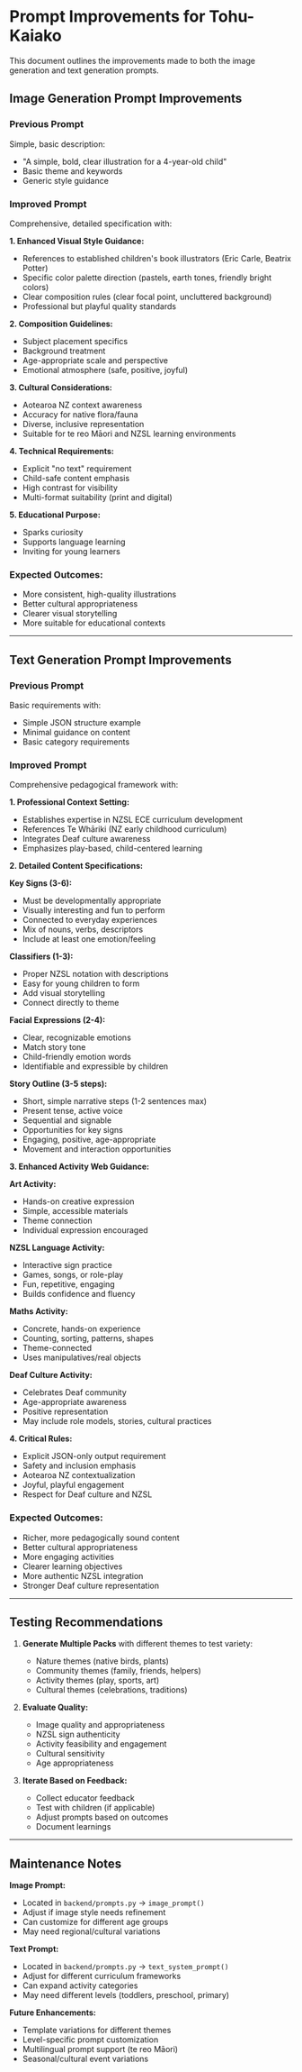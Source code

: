 # Prompt Improvements for Tohu-Kaiako

This document outlines the improvements made to both the image generation and text generation prompts.

## Image Generation Prompt Improvements

### Previous Prompt
Simple, basic description:
- "A simple, bold, clear illustration for a 4-year-old child"
- Basic theme and keywords
- Generic style guidance

### Improved Prompt
Comprehensive, detailed specification with:

**1. Enhanced Visual Style Guidance:**
- References to established children's book illustrators (Eric Carle, Beatrix Potter)
- Specific color palette direction (pastels, earth tones, friendly bright colors)
- Clear composition rules (clear focal point, uncluttered background)
- Professional but playful quality standards

**2. Composition Guidelines:**
- Subject placement specifics
- Background treatment
- Age-appropriate scale and perspective
- Emotional atmosphere (safe, positive, joyful)

**3. Cultural Considerations:**
- Aotearoa NZ context awareness
- Accuracy for native flora/fauna
- Diverse, inclusive representation
- Suitable for te reo Māori and NZSL learning environments

**4. Technical Requirements:**
- Explicit "no text" requirement
- Child-safe content emphasis
- High contrast for visibility
- Multi-format suitability (print and digital)

**5. Educational Purpose:**
- Sparks curiosity
- Supports language learning
- Inviting for young learners

### Expected Outcomes:
- More consistent, high-quality illustrations
- Better cultural appropriateness
- Clearer visual storytelling
- More suitable for educational contexts

---

## Text Generation Prompt Improvements

### Previous Prompt
Basic requirements with:
- Simple JSON structure example
- Minimal guidance on content
- Basic category requirements

### Improved Prompt
Comprehensive pedagogical framework with:

**1. Professional Context Setting:**
- Establishes expertise in NZSL ECE curriculum development
- References Te Whāriki (NZ early childhood curriculum)
- Integrates Deaf culture awareness
- Emphasizes play-based, child-centered learning

**2. Detailed Content Specifications:**

**Key Signs (3-6):**
- Must be developmentally appropriate
- Visually interesting and fun to perform
- Connected to everyday experiences
- Mix of nouns, verbs, descriptors
- Include at least one emotion/feeling

**Classifiers (1-3):**
- Proper NZSL notation with descriptions
- Easy for young children to form
- Add visual storytelling
- Connect directly to theme

**Facial Expressions (2-4):**
- Clear, recognizable emotions
- Match story tone
- Child-friendly emotion words
- Identifiable and expressible by children

**Story Outline (3-5 steps):**
- Short, simple narrative steps (1-2 sentences max)
- Present tense, active voice
- Sequential and signable
- Opportunities for key signs
- Engaging, positive, age-appropriate
- Movement and interaction opportunities

**3. Enhanced Activity Web Guidance:**

**Art Activity:**
- Hands-on creative expression
- Simple, accessible materials
- Theme connection
- Individual expression encouraged

**NZSL Language Activity:**
- Interactive sign practice
- Games, songs, or role-play
- Fun, repetitive, engaging
- Builds confidence and fluency

**Maths Activity:**
- Concrete, hands-on experience
- Counting, sorting, patterns, shapes
- Theme-connected
- Uses manipulatives/real objects

**Deaf Culture Activity:**
- Celebrates Deaf community
- Age-appropriate awareness
- Positive representation
- May include role models, stories, cultural practices

**4. Critical Rules:**
- Explicit JSON-only output requirement
- Safety and inclusion emphasis
- Aotearoa NZ contextualization
- Joyful, playful engagement
- Respect for Deaf culture and NZSL

### Expected Outcomes:
- Richer, more pedagogically sound content
- Better cultural appropriateness
- More engaging activities
- Clearer learning objectives
- More authentic NZSL integration
- Stronger Deaf culture representation

---

## Testing Recommendations

1. **Generate Multiple Packs** with different themes to test variety:
   - Nature themes (native birds, plants)
   - Community themes (family, friends, helpers)
   - Activity themes (play, sports, art)
   - Cultural themes (celebrations, traditions)

2. **Evaluate Quality:**
   - Image quality and appropriateness
   - NZSL sign authenticity
   - Activity feasibility and engagement
   - Cultural sensitivity
   - Age appropriateness

3. **Iterate Based on Feedback:**
   - Collect educator feedback
   - Test with children (if applicable)
   - Adjust prompts based on outcomes
   - Document learnings

---

## Maintenance Notes

**Image Prompt:**
- Located in `backend/prompts.py` → `image_prompt()`
- Adjust if image style needs refinement
- Can customize for different age groups
- May need regional/cultural variations

**Text Prompt:**
- Located in `backend/prompts.py` → `text_system_prompt()`
- Adjust for different curriculum frameworks
- Can expand activity categories
- May need different levels (toddlers, preschool, primary)

**Future Enhancements:**
- Template variations for different themes
- Level-specific prompt customization
- Multilingual prompt support (te reo Māori)
- Seasonal/cultural event variations
